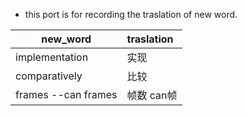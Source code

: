 * this port is for recording the traslation of new word.

| new_word | traslation |
|--|:-|
| implementation |实现  |
|comparatively| 比较|
|frames --can frames|帧数 can帧|